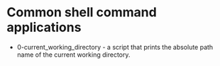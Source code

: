 # Common shell command applications
- 0-current_working_directory - a script that prints the absolute path name of the current working directory.
